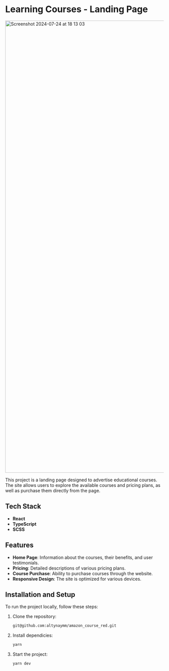 # Learning Courses - Landing Page

<img width="1434" alt="Screenshot 2024-07-24 at 18 13 03" src="https://github.com/user-attachments/assets/b1c79069-8355-4ce1-b05f-551d5d591d09">


This project is a landing page designed to advertise educational courses. The site allows users to explore the available courses and pricing plans, as well as purchase them directly from the page.

## Tech Stack

- **React**
- **TypeScript**
- **SCSS**

## Features

- **Home Page**: Information about the courses, their benefits, and user testimonials.
- **Pricing**: Detailed descriptions of various pricing plans.
- **Course Purchase**: Ability to purchase courses through the website.
- **Responsive Design**: The site is optimized for various devices.

## Installation and Setup

To run the project locally, follow these steps:

1. Clone the repository:
   ```bash
   git@github.com:altynaymm/amazon_course_red.git
2. Install dependicies:
   ```bash
   yarn
3. Start the project:
   ```bash
   yarn dev

